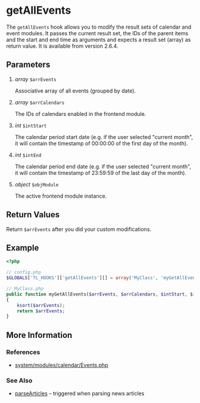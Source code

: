 # getAllEvents


The `getAllEvents` hook allows you to modify the result sets of calendar and event modules. It passes the current result set, the IDs of the parent items and the start and end time as arguments and expects a result set (array) as return value. It is available from version 2.6.4.


## Parameters 

1. *array* `$arrEvents`

	Associative array of all events (grouped by date).

2. *array* `$arrCalendars`

	The IDs of calendars enabled in the frontend module.

3. *int* `$intStart`

	The calendar period start date  (e.g. if the user selected "current month", it will contain the timestamp of 00:00:00 of the first day of the month).

4. *int* `$intEnd`

	The calendar period end date (e.g. if the user selected "current month", it will contain the timestamp of 23:59:59 of the last day of the month).

5. *object* `$objModule`

	The active frontend module instance.


## Return Values 

Return `$arrEvents` after you did your custom modifications.


## Example 

```php
<?php

// config.php
$GLOBALS['TL_HOOKS']['getAllEvents'][] = array('MyClass', 'myGetAllEvents');

// MyClass.php
public function myGetAllEvents($arrEvents, $arrCalendars, $intStart, $intEnd, $objModule)
{
    ksort($arrEvents);
    return $arrEvents;
}
```


## More Information


### References

- [system/modules/calendar/Events.php](https://github.com/contao/core/blob/2.11.7/system/modules/calendar/Events.php#L195)


### See Also

- [parseArticles](parseArticles.md) – triggered when parsing news articles
